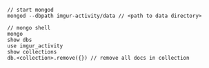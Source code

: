 
    // start mongod
    mongod --dbpath imgur-activity/data // <path to data directory>

    // mongo shell
    mongo
    show dbs
    use imgur_activity
    show collections
    db.<collection>.remove({}) // remove all docs in collection